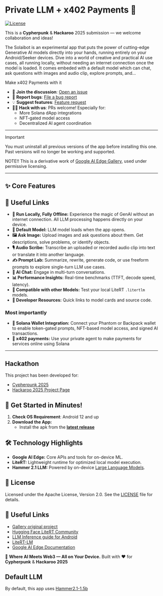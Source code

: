 # Private LLM + x402 Payments 🌟

[![License](https://img.shields.io/badge/License-Apache%202.0-blue.svg)](LICENSE)

This is a **Cypherpunk** & **Hackaroo** 2025 submission — we welcome collaboration and ideas!

The Solaibot is an experimental app that puts the power of cutting-edge Generative AI models directly into your hands, running entirely on your Android/Seeker devices. Dive into a world of creative and practical AI use cases, all running locally, without needing an internet connection once the model is loaded. It comes embeded with a default model which can chat, ask questions with images and audio clip, explore prompts, and...

Make x402 Payments with it

*   💬 **Join the discussion**: [Open an issue](https://github.com/quantaliz/solaibot/issues)
*   🐞 **Report bugs**: [File a bug report](https://github.com/quantaliz/solaibot/issues/new?assignees=&labels=bug&template=bug_report.md&title=%5BBUG%5D)
*   💡 **Suggest features**: [Feature request](https://github.com/quantaliz/solaibot/issues/new?assignees=&labels=enhancement&template=feature_request.md&title=%5BFEATURE%5D)
*   🧑‍💻 **Hack with us**: PRs welcome! Especially for:
    - More Solana dApp integrations
    - NFT-gated model access
    - Decentralized AI agent coordination

---

> [!IMPORTANT]
> You must uninstall all previous versions of the app before installing this one. Past versions will no longer be working and supported.

NOTE!! This is a derivative work of [Google AI Edge Gallery](https://github.com/google-ai-edge/gallery), used under permissive licensing.

---
## ✨ Core Features

## 🔗 Useful Links
*   **📱 Run Locally, Fully Offline:** Experience the magic of GenAI without an internet connection. All LLM processing happens directly on your device.
*   **🤖 Default Model:** LLM model loads when the app opens.
*   **🖼️ Ask Image:** Upload images and ask questions about them. Get descriptions, solve problems, or identify objects.
*   **🎙️ Audio Scribe:** Transcribe an uploaded or recorded audio clip into text or translate it into another language.
*   **✍️ Prompt Lab:** Summarize, rewrite, generate code, or use freeform prompts to explore single-turn LLM use cases.
*   **💬 AI Chat:** Engage in multi-turn conversations.
*   **📊 Performance Insights:** Real-time benchmarks (TTFT, decode speed, latency).
*   **🧩 Compatible with other Models:** Test your local LiteRT `.litertlm` models.
*   **🔗 Developer Resources:** Quick links to model cards and source code.

### Most importantly
*   **🔐 Solana Wallet Integration:** Connect your Phantom or Backpack wallet to enable token-gated prompts, NFT-based model access, and signed AI transactions.
*   **🧾 x402 payments:** Use your private agent to make payments for services online using Solana
---

## Hackathon
This project has been developed for:
* [Cypherpunk 2025](https://www.colosseum.com/cypherpunk)
* [Hackaroo 2025 Project Page](https://www.hackaroo.xyz)

## 🏁 Get Started in Minutes!

1. **Check OS Requirement**: Android 12 and up
2.  **Download the App:**
    - Install the apk from the [**latest release**](https://github.com/quantaliz/solaibot/releases/latest/)

## 🛠️ Technology Highlights

*   **Google AI Edge:** Core APIs and tools for on-device ML.
*   **LiteRT:** Lightweight runtime for optimized local model execution.
*   **Hammer 2.1 LLM:** Powered by on-device [Large Language Models](https://huggingface.co/litert-community/Hammer2.1-1.5b/).


## 📄 License

Licensed under the Apache License, Version 2.0. See the [LICENSE](LICENSE) file for details.

## 🔗 Useful Links

* [Gallery original project](https://github.com/google-ai-edge/gallery/)
* [Hugging Face LiteRT Community](https://huggingface.co/litert-community)
* [LLM Inference guide for Android](https://ai.google.dev/edge/mediapipe/solutions/genai/llm_inference/android)
* [LiteRT-LM](https://github.com/google-ai-edge/LiteRT-LM)
* [Google AI Edge Documentation](https://ai.google.dev/edge)

🚀 **Where AI Meets Web3 — All on Your Device.**
Built with ❤️ for **Cypherpunk** & **Hackaroo 2025**

## Default LLM
By default, this app uses [Hammer2.1-1.5b](https://huggingface.co/MadeAgents/Hammer2.1-1.5b)